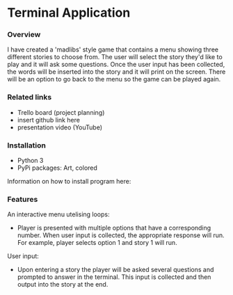 # Terminal Application 

### **Overview**
I have created a 'madlibs' style game that contains a menu showing three different stories to choose from. The user will select the story they'd like to play and it will ask some questions. Once the user input has been collected, the words will be inserted into the story and it will print on the screen. There will be an option to go back to the menu so the game can be played again. 

### **Related links**
- Trello board (project planning)
- insert github link here
- presentation video (YouTube)

### **Installation**

- Python 3
- PyPi packages: Art, colored

Information on how to install program here:

### **Features**
 An interactive menu utelising loops: 
 - Player is presented with multiple options that have a corresponding number. When user input is collected, the appropriate response will run. For example, player selects option 1 and   story 1 will run. 

User input:
- Upon entering a story the player will be asked several questions and prompted to answer in the terminal. This input is collected and then output into the story at the end.

